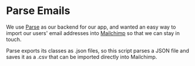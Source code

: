 # Parse Emails

We use [Parse](http://parse.com "Parse") as our backend for our app, and wanted an easy way to import our users' email addresses into [Mailchimp](http://mailchimp.com "Mail Chimp") so that we can stay in touch.

Parse exports its classes as .json files, so this script parses a JSON file and saves it as a .csv that can be imported directly into Mailchimp.  

